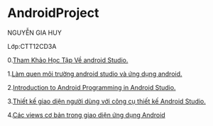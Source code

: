 # AndroidProject

NGUYỄN GIA HUY

Lớp:CTT12CD3A

 0.<a href="https://ngocminhtranblog.blogspot.com/2018/08/lap-trinh-android.html">Tham Khảo Học Tập Về android Studio.</a>

1.<a href="https://ngocminhtran.com/2018/06/28/lap-trinh-android-dung-android-studio-3-x/">Làm quen môi trường android studio và ứng dụng android.</a>

2.<a href="https://github.com/HuyThirtyminutes/lmao/tree/master">Introduction to Android Programming in Android Studio.</a>

3.<a href="https://drive.google.com/file/d/1oX7MmWc6hnJa2jm0T13XIeRlAGIwj17q/view?usp=sharing">Thiết kế giao diện người dùng với công cụ thiết kế Android Studio.</a>

4.<a href="https://github.com/HuyThirtyminutes/BasicView">Các views cơ bản trong giao diện ứng dụng Android</a>
<a href=""></a>
<a href=""></a>
<a href=""></a>
<a href=""></a>




